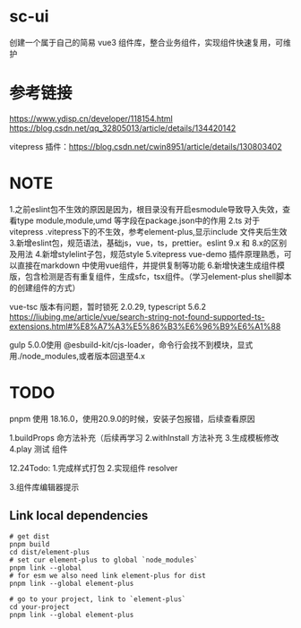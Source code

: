 # sc-ui
  创建一个属于自己的简易 vue3 组件库，整合业务组件，实现组件快速复用，可维护
# 参考链接
  https://www.ydisp.cn/developer/118154.html
  https://blog.csdn.net/qq_32805013/article/details/134420142
  
  vitepress 插件：https://blog.csdn.net/cwin8951/article/details/130803402

# NOTE
1.之前eslint包不生效的原因是因为，根目录没有开启esmodule导致导入失效，查看type module,module,umd 等字段在package.json中的作用
2.ts 对于 vitepress .vitepress下的不生效，参考element-plus,显示include 文件夹后生效
3.新增eslint包，规范语法，基础js，vue，ts，prettier。eslint 9.x 和 8.x的区别及用法
4.新增stylelint子包，规范style
5.vitepress vue-demo 插件原理熟悉，可以直接在markdown 中使用vue组件，并提供复制等功能
6.新增快速生成组件模版，包含检测是否有重复组件，生成sfc，tsx组件。（学习element-plus shell脚本的创建组件的方式）

vue-tsc 版本有问题，暂时锁死 2.0.29, typescript 5.6.2 https://liubing.me/article/vue/search-string-not-found-supported-ts-extensions.html#%E8%A7%A3%E5%86%B3%E6%96%B9%E6%A1%88

gulp 5.0.0使用 @esbuild-kit/cjs-loader，命令行会找不到模块，显式用./node_modules,或者版本回退至4.x
# TODO
pnpm 使用 18.16.0，使用20.9.0的时候，安装子包报错，后续查看原因

1.buildProps 命方法补充（后续再学习
2.withInstall 方法补充
3.生成模板修改
4.play 测试 组件

12.24Todo:
1.完成样式打包
2.实现组件 resolver

3.组件库编辑器提示

## Link local dependencies

```shell
# get dist
pnpm build
cd dist/element-plus
# set cur element-plus to global `node_modules`
pnpm link --global
# for esm we also need link element-plus for dist
pnpm link --global element-plus

# go to your project, link to `element-plus`
cd your-project
pnpm link --global element-plus
```
